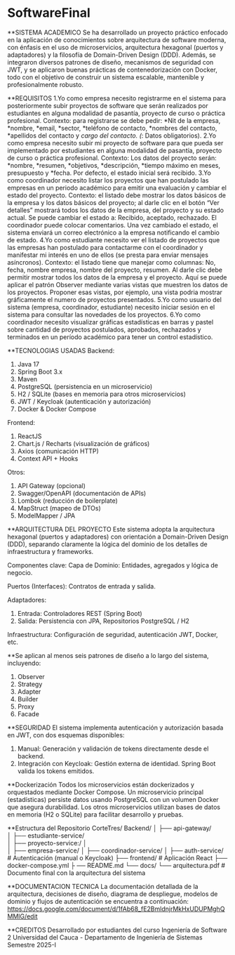 # SoftwareFinal
**SISTEMA ACADEMICO
Se ha desarrollado un proyecto práctico enfocado en la aplicación de conocimientos sobre arquitectura de software moderna, con énfasis en el uso de microservicios, arquitectura hexagonal (puertos y adaptadores) y la filosofía de Domain-Driven Design (DDD). Además, se integraron diversos patrones de diseño, mecanismos de seguridad con JWT, y se aplicaron buenas prácticas de contenedorización con Docker, todo con el objetivo de construir un sistema escalable, mantenible y profesionalmente robusto.

**REQUISITOS
1.Yo como empresa necesito registrarme en el sistema para posteriormente subir proyectos de software que serán realizados por estudiantes en alguna modalidad de pasantía, proyecto de curso o práctica profesional. Contexto: para registrarse se debe pedir: *Nit de la empresa, *nombre, *email, *sector, *teléfono de contacto, *nombres del contacto, *apellidos del contacto y *cargo del contacto. (*: Datos obligatorios).
2.Yo como empresa necesito subir mi proyecto de software para que pueda ser implementado por estudiantes en alguna modalidad de pasantía, proyecto de curso o práctica profesional. Contexto: Los datos del proyecto serán: *nombre, *resumen, *objetivos, *descripción, *tiempo máximo en meses, presupuesto y *fecha. Por defecto, el estado inicial será recibido.
3.Yo como coordinador necesito listar los proyectos que han postulado las empresas en un periodo académico para emitir una evaluación y cambiar el estado del proyecto. Contexto: el listado debe mostrar los datos básicos de la empresa y los datos básicos del proyecto; al darle clic en el botón “Ver detalles” mostrará todos los datos de la empresa, del proyecto y su estado actual. Se puede cambiar el estado a: Recibido, aceptado, rechazado. El coordinador puede colocar comentarios. Una vez cambiado el estado, el sistema enviará un correo electrónico a la empresa notificando el cambio de estado.
4.Yo como estudiante necesito ver el listado de proyectos que las empresas han postulado para contactarme con el coordinador y manifestar mi interés en uno de ellos (se presta para enviar mensajes asíncronos). Contexto: el listado tiene que manejar como columnas: No, fecha, nombre empresa, nombre del proyecto, resumen. Al darle clic debe permitir mostrar todos los datos de la empresa y el proyecto. Aquí se puede aplicar el patrón Observer mediante varias vistas que muestren los datos de los proyectos. Proponer esas vistas, por ejemplo, una vista podria mostrar gráficamente el numero de proyectos presentados.
5.Yo como usuario del sistema (empresa, coordinador, estudiante) necesito iniciar sesión en el sistema para consultar las novedades de los proyectos.
6.Yo como coordinador necesito visualizar gráficas estadísticas en barras y pastel sobre cantidad de proyectos postulados, aprobados, rechazados y terminados en un período académico para tener un control estadístico.


**TECNOLOGIAS USADAS
Backend: 
1. Java 17
2. Spring Boot 3.x
3. Maven
4. PostgreSQL (persistencia en un microservicio)
5. H2 / SQLite (bases en memoria para otros microservicios)
6. JWT / Keycloak (autenticación y autorización)
7. Docker & Docker Compose

Frontend:
1. ReactJS
2. Chart.js / Recharts (visualización de gráficos)
3. Axios (comunicación HTTP)
4. Context API + Hooks

Otros:
1. API Gateway (opcional)
2. Swagger/OpenAPI (documentación de APIs)
3. Lombok (reducción de boilerplate)
4. MapStruct (mapeo de DTOs)
5. ModelMapper / JPA

**ARQUITECTURA DEL PROYECTO
Este sistema adopta la arquitectura hexagonal (puertos y adaptadores) con orientación a Domain-Driven Design (DDD), separando claramente la lógica del dominio de los detalles de infraestructura y frameworks.

Componentes clave:
Capa de Dominio: Entidades, agregados y lógica de negocio.

Puertos (Interfaces): Contratos de entrada y salida.

Adaptadores:
1. Entrada: Controladores REST (Spring Boot)
2. Salida: Persistencia con JPA, Repositorios PostgreSQL / H2

Infraestructura: Configuración de seguridad, autenticación JWT, Docker, etc.

**Se aplican al menos seis patrones de diseño a lo largo del sistema, incluyendo:
1. Observer
2. Strategy
3. Adapter
4. Builder
5. Proxy
6. Facade

**SEGURIDAD
El sistema implementa autenticación y autorización basada en JWT, con dos esquemas disponibles:
1. Manual: Generación y validación de tokens directamente desde el backend.
2. Integración con Keycloak: Gestión externa de identidad. Spring Boot valida los tokens emitidos.

**Dockerización
Todos los microservicios están dockerizados y orquestados mediante Docker Compose. Un microservicio principal (estadísticas) persiste datos usando PostgreSQL con un volumen Docker que asegura durabilidad.
Los otros microservicios utilizan bases de datos en memoria (H2 o SQLite) para facilitar desarrollo y pruebas.

**Estructura del Repositorio
CorteTres/
    Backend/
    │   ├── api-gateway/              
    │   ├── estudiante-service/       
    │   ├── proyecto-service:/ │     
    │   ├── empresa-service/
    │   ├── coordinador-service/
    │ 
    ├── auth-service/             # Autenticación (manual o Keycloak)
    ├── frontend/                 # Aplicación React
    ├── docker-compose.yml
    ├   ── README.md
    └── docs/
    └── arquitectura.pdf      # Documento final con la arquitectura del sistema
    
**DOCUMENTACION TECNICA
La documentación detallada de la arquitectura, decisiones de diseño, diagrama de despliegue, modelos de dominio y flujos de autenticación se encuentra a continuación:
https://docs.google.com/document/d/1fAb68_fE2BmldnjrMkHxUDUPMghQMMlG/edit

**CREDITOS
Desarrollado por estudiantes del curso Ingeniería de Software 2
Universidad del Cauca - Departamento de Ingeniería de Sistemas
Semestre 2025-I
